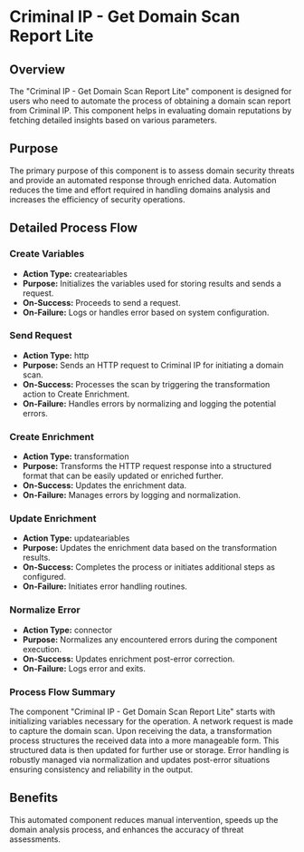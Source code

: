 # Criminal IP - Get Domain Scan Report Lite

## Overview
The "Criminal IP - Get Domain Scan Report Lite" component is designed for users who need to automate the process of obtaining a domain scan report from Criminal IP. This component helps in evaluating domain reputations by fetching detailed insights based on various parameters. 

## Purpose
The primary purpose of this component is to assess domain security threats and provide an automated response through enriched data. Automation reduces the time and effort required in handling domains analysis and increases the efficiency of security operations.

## Detailed Process Flow

### Create Variables
- **Action Type:** createariables
- **Purpose:** Initializes the variables used for storing results and sends a request.
- **On-Success:** Proceeds to send a request.
- **On-Failure:** Logs or handles error based on system configuration.
  
### Send Request
- **Action Type:** http
- **Purpose:** Sends an HTTP request to Criminal IP for initiating a domain scan.
- **On-Success:** Processes the scan by triggering the transformation action to Create Enrichment.
- **On-Failure:** Handles errors by normalizing and logging the potential errors.

### Create Enrichment
- **Action Type:** transformation
- **Purpose:** Transforms the HTTP request response into a structured format that can be easily updated or enriched further.
- **On-Success:** Updates the enrichment data.
- **On-Failure:** Manages errors by logging and normalization.

### Update Enrichment
- **Action Type:** updateariables
- **Purpose:** Updates the enrichment data based on the transformation results.
- **On-Success:** Completes the process or initiates additional steps as configured.
- **On-Failure:** Initiates error handling routines.

### Normalize Error
- **Action Type:** connector
- **Purpose:** Normalizes any encountered errors during the component execution.
- **On-Success:** Updates enrichment post-error correction.
- **On-Failure:** Logs error and exits.

### Process Flow Summary
The component "Criminal IP - Get Domain Scan Report Lite" starts with initializing variables necessary for the operation. A network request is made to capture the domain scan. Upon receiving the data, a transformation process structures the received data into a more manageable form. This structured data is then updated for further use or storage. Error handling is robustly managed via normalization and updates post-error situations ensuring consistency and reliability in the output.

## Benefits
This automated component reduces manual intervention, speeds up the domain analysis process, and enhances the accuracy of threat assessments.

